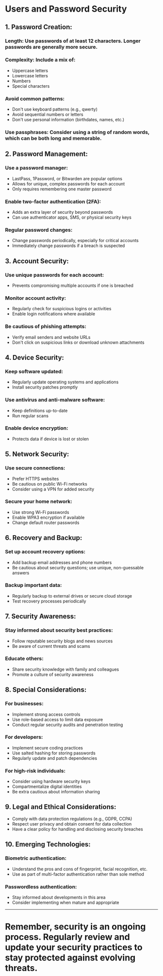 # Users and Password Security

## 1. Password Creation:

### Length: Use passwords of at least 12 characters. Longer passwords are generally more secure.

### Complexity: Include a mix of:
- Uppercase letters
- Lowercase letters
- Numbers
- Special characters

### Avoid common patterns:
- Don't use keyboard patterns (e.g., qwerty)
- Avoid sequential numbers or letters
- Don't use personal information (birthdates, names, etc.)

### Use passphrases: Consider using a string of random words, which can be both long and memorable.

## 2. Password Management:

### Use a password manager:
- LastPass, 1Password, or Bitwarden are popular options
- Allows for unique, complex passwords for each account
- Only requires remembering one master password

### Enable two-factor authentication (2FA):
- Adds an extra layer of security beyond passwords
- Can use authenticator apps, SMS, or physical security keys

### Regular password changes:
- Change passwords periodically, especially for critical accounts
- Immediately change passwords if a breach is suspected

## 3. Account Security:

### Use unique passwords for each account:
- Prevents compromising multiple accounts if one is breached

### Monitor account activity:
- Regularly check for suspicious logins or activities
- Enable login notifications where available

### Be cautious of phishing attempts:
- Verify email senders and website URLs
- Don't click on suspicious links or download unknown attachments

## 4. Device Security:

### Keep software updated:
- Regularly update operating systems and applications
- Install security patches promptly

### Use antivirus and anti-malware software:
- Keep definitions up-to-date
- Run regular scans

### Enable device encryption:
- Protects data if device is lost or stolen

## 5. Network Security:

### Use secure connections:
- Prefer HTTPS websites
- Be cautious on public Wi-Fi networks
- Consider using a VPN for added security

### Secure your home network:
- Use strong Wi-Fi passwords
- Enable WPA3 encryption if available
- Change default router passwords

## 6. Recovery and Backup:

### Set up account recovery options:
- Add backup email addresses and phone numbers
- Be cautious about security questions; use unique, non-guessable answers

### Backup important data:
- Regularly backup to external drives or secure cloud storage
- Test recovery processes periodically

## 7. Security Awareness:

### Stay informed about security best practices:
- Follow reputable security blogs and news sources
- Be aware of current threats and scams

### Educate others:
- Share security knowledge with family and colleagues
- Promote a culture of security awareness

## 8. Special Considerations:

### For businesses:
- Implement strong access controls
- Use role-based access to limit data exposure
- Conduct regular security audits and penetration testing

### For developers:
- Implement secure coding practices
- Use salted hashing for storing passwords
- Regularly update and patch dependencies

### For high-risk individuals:
- Consider using hardware security keys
- Compartmentalize digital identities
- Be extra cautious about information sharing

## 9. Legal and Ethical Considerations:

- Comply with data protection regulations (e.g., GDPR, CCPA)
- Respect user privacy and obtain consent for data collection
- Have a clear policy for handling and disclosing security breaches

## 10. Emerging Technologies:

### Biometric authentication:
- Understand the pros and cons of fingerprint, facial recognition, etc.
- Use as part of multi-factor authentication rather than sole method

### Passwordless authentication:
- Stay informed about developments in this area
- Consider implementing when mature and appropriate

------
# Remember, security is an ongoing process. Regularly review and update your security practices to stay protected against evolving threats.

